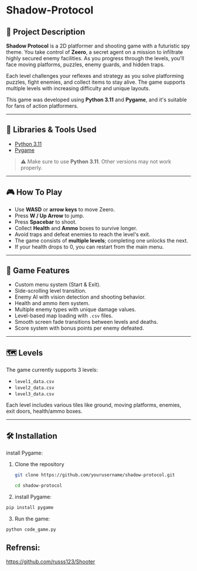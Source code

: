 # Shadow-Protocol

## 📘 Project Description

**Shadow Protocol** is a 2D platformer and shooting game with a futuristic spy theme. You take control of **Zeero**, a secret agent on a mission to infiltrate highly secured enemy facilities. As you progress through the levels, you'll face moving platforms, puzzles, enemy guards, and hidden traps.

Each level challenges your reflexes and strategy as you solve platforming puzzles, fight enemies, and collect items to stay alive. The game supports multiple levels with increasing difficulty and unique layouts.

This game was developed using **Python 3.11** and **Pygame**, and it's suitable for fans of action platformers.

---
## 🧰 Libraries & Tools Used

- [Python 3.11](https://www.python.org/downloads/release/python-3110/)
- [Pygame](https://www.pygame.org/)

> ⚠️ Make sure to use **Python 3.11**. Other versions may not work properly.

---

## 🎮 How To Play

- Use **WASD** or **arrow keys** to move Zeero.
- Press **W / Up Arrow** to jump.
- Press **Spacebar** to shoot.
- Collect **Health** and **Ammo** boxes to survive longer.
- Avoid traps and defeat enemies to reach the level's exit.
- The game consists of **multiple levels**; completing one unlocks the next.
- If your health drops to 0, you can restart from the main menu.

---

## 🧠 Game Features

- Custom menu system (Start & Exit).
- Side-scrolling level transition.
- Enemy AI with vision detection and shooting behavior.
- Health and ammo item system.
- Multiple enemy types with unique damage values.
- Level-based map loading with `.csv` files.
- Smooth screen fade transitions between levels and deaths.
- Score system with bonus points per enemy defeated.

---

## 🗺️ Levels

The game currently supports 3 levels:

- `level1_data.csv`
- `level2_data.csv`
- `level3_data.csv`

Each level includes various tiles like ground, moving platforms, enemies, exit doors, health/ammo boxes.

---

## 🛠️ Installation

install Pygame: 

1. Clone the repository
   ```bash
   git clone https://github.com/yourusername/shadow-protocol.git
   
   cd shadow-protocol
   
2. install Pygame:
 ```bash
pip install pygame
```

3. Run the game:
```bash
python code_game.py
```
## Refrensi: 
https://github.com/russs123/Shooter 




